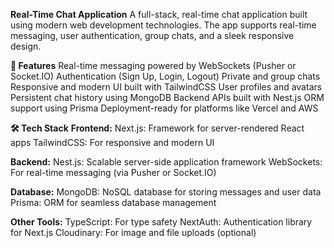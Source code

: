 **Real-Time Chat Application**
A full-stack, real-time chat application built using modern web development technologies. The app supports real-time messaging, user authentication, group chats, and a sleek responsive design.

**🚀 Features**
Real-time messaging powered by WebSockets (Pusher or Socket.IO)
Authentication (Sign Up, Login, Logout)
Private and group chats
Responsive and modern UI built with TailwindCSS
User profiles and avatars
Persistent chat history using MongoDB
Backend APIs built with Nest.js
ORM support using Prisma
Deployment-ready for platforms like Vercel and AWS

**🛠️ Tech Stack**
**Frontend:**
Next.js: Framework for server-rendered React apps
TailwindCSS: For responsive and modern UI

**Backend:**
Nest.js: Scalable server-side application framework
WebSockets: For real-time messaging (via Pusher or Socket.IO)

**Database:**
MongoDB: NoSQL database for storing messages and user data
Prisma: ORM for seamless database management

**Other Tools:**
TypeScript: For type safety
NextAuth: Authentication library for Next.js
Cloudinary: For image and file uploads (optional)
